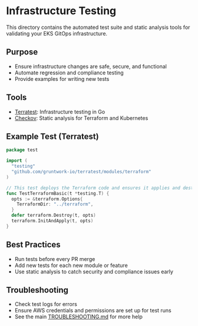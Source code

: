 # Infrastructure Testing

This directory contains the automated test suite and static analysis tools for validating your EKS GitOps infrastructure.

## Purpose
- Ensure infrastructure changes are safe, secure, and functional
- Automate regression and compliance testing
- Provide examples for writing new tests

## Tools
- [Terratest](https://terratest.gruntwork.io/): Infrastructure testing in Go
- [Checkov](https://www.checkov.io/): Static analysis for Terraform and Kubernetes

## Example Test (Terratest)
```go
package test

import (
  "testing"
  "github.com/gruntwork-io/terratest/modules/terraform"
)

// This test deploys the Terraform code and ensures it applies and destroys cleanly.
func TestTerraformBasic(t *testing.T) {
  opts := &terraform.Options{
    TerraformDir: "../terraform",
  }
  defer terraform.Destroy(t, opts)
  terraform.InitAndApply(t, opts)
}
```

## Best Practices
- Run tests before every PR merge
- Add new tests for each new module or feature
- Use static analysis to catch security and compliance issues early

## Troubleshooting
- Check test logs for errors
- Ensure AWS credentials and permissions are set up for test runs
- See the main [TROUBLESHOOTING.md](../TROUBLESHOOTING.md) for more help
